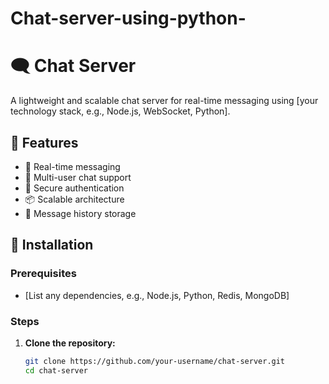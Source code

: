 # Chat-server-using-python-
# 🗨️ Chat Server  

A lightweight and scalable chat server for real-time messaging using [your technology stack, e.g., Node.js, WebSocket, Python].  

## 🚀 Features  
- 🔄 Real-time messaging  
- 👥 Multi-user chat support  
- 🔐 Secure authentication  
- 📦 Scalable architecture  
- 📝 Message history storage  

## 📜 Installation  

### Prerequisites  
- [List any dependencies, e.g., Node.js, Python, Redis, MongoDB]  

### Steps  
1. **Clone the repository:**  
   ```sh
   git clone https://github.com/your-username/chat-server.git  
   cd chat-server  
